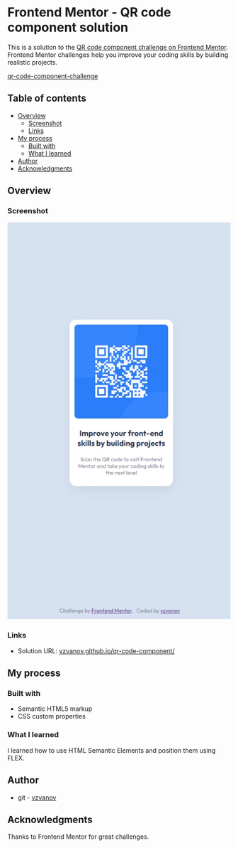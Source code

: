 # Frontend Mentor - QR code component solution

This is a solution to the [QR code component challenge on Frontend Mentor](https://www.frontendmentor.io/challenges/qr-code-component-iux_sIO_H). Frontend Mentor challenges help you improve your coding skills by building realistic projects.

[qr-code-component-challenge](https://www.frontendmentor.io/challenges/qr-code-component-iux_sIO_H)

## Table of contents

- [Overview](#overview)
  - [Screenshot](#screenshot)
  - [Links](#links)
- [My process](#my-process)
  - [Built with](#built-with)
  - [What I learned](#what-i-learned)
- [Author](#author)
- [Acknowledgments](#acknowledgments)

## Overview

### Screenshot

![Qr](/images/screenshot.jpg "QR code")

### Links

- Solution URL: [vzvanov.github.io/qr-code-component/](https://vzvanov.github.io/qr-code-component/)

## My process

### Built with

- Semantic HTML5 markup
- CSS custom properties

### What I learned

I learned how to use HTML Semantic Elements and position them using FLEX.

## Author

- git - [vzvanov](https://github.com/vzvanov)

## Acknowledgments

Thanks to Frontend Mentor for great challenges.
